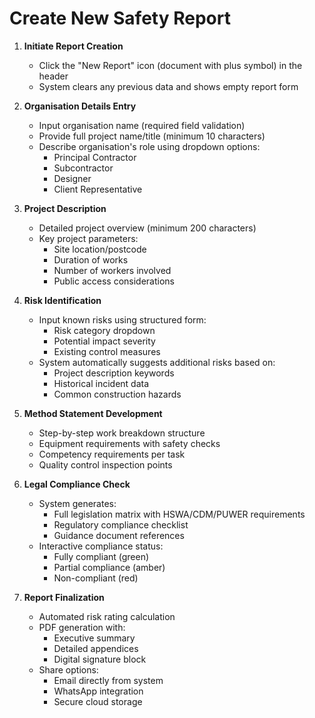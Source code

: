 # Create New Safety Report

1. **Initiate Report Creation**
   - Click the "New Report" icon (document with plus symbol) in the header
   - System clears any previous data and shows empty report form

2. **Organisation Details Entry**
   - Input organisation name (required field validation)
   - Provide full project name/title (minimum 10 characters)
   - Describe organisation's role using dropdown options:
     - Principal Contractor
     - Subcontractor
     - Designer
     - Client Representative

3. **Project Description**
   - Detailed project overview (minimum 200 characters)
   - Key project parameters:
     - Site location/postcode
     - Duration of works
     - Number of workers involved
     - Public access considerations

4. **Risk Identification**
   - Input known risks using structured form:
     - Risk category dropdown
     - Potential impact severity
     - Existing control measures
   - System automatically suggests additional risks based on:
     - Project description keywords
     - Historical incident data
     - Common construction hazards

5. **Method Statement Development**
   - Step-by-step work breakdown structure
   - Equipment requirements with safety checks
   - Competency requirements per task
   - Quality control inspection points

6. **Legal Compliance Check**
   - System generates:
     - Full legislation matrix with HSWA/CDM/PUWER requirements
     - Regulatory compliance checklist
     - Guidance document references
   - Interactive compliance status:
     - Fully compliant (green)
     - Partial compliance (amber)
     - Non-compliant (red)

7. **Report Finalization**
   - Automated risk rating calculation
   - PDF generation with:
     - Executive summary
     - Detailed appendices
     - Digital signature block
   - Share options:
     - Email directly from system
     - WhatsApp integration
     - Secure cloud storage
